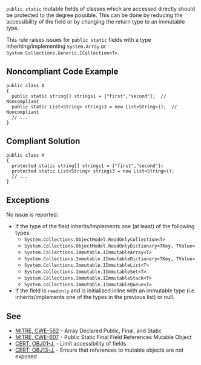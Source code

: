 
`public static` mutable fields of classes which are accessed directly should be protected to the degree possible. This can be done by reducing the accessibility of the field or by changing the return type to an immutable type.

This rule raises issues for `public static` fields with a type inheriting/implementing `System.Array` or `System.Collections.Generic.ICollection<T>`.

## Noncompliant Code Example


    public class A
    {
      public static string[] strings1 = {"first","second"};  // Noncompliant
      public static List<String> strings3 = new List<String>();  // Noncompliant
      // ...
    }


## Compliant Solution


    public class A
    {
      protected static string[] strings1 = {"first","second"};
      protected static List<String> strings3 = new List<String>();
      // ...
    }


## Exceptions

No issue is reported:

- If the type of the field inherits/implements one (at least) of the following types:
    - `System.Collections.ObjectModel.ReadOnlyCollection<T>`
    - `System.Collections.ObjectModel.ReadOnlyDictionary<TKey, TValue>`
    - `System.Collections.Immutable.IImmutableArray<T>`
    - `System.Collections.Immutable.IImmutableDictionary<TKey, TValue>`
    - `System.Collections.Immutable.IImmutableList<T>`
    - `System.Collections.Immutable.IImmutableSet<T>`
    - `System.Collections.Immutable.IImmutableStack<T>`
    - `System.Collections.Immutable.IImmutableQueue<T>`
- If the field is `readonly` and is initialized inline with an immutable type (i.e. inherits/implements one of the types in the
  previous list) or null.


## See

- [MITRE, CWE-582](http://cwe.mitre.org/data/definitions/582.html) - Array Declared Public, Final, and Static
- [MITRE, CWE-607](http://cwe.mitre.org/data/definitions/607.html) - Public Static Final Field References Mutable Object
- [CERT, OBJ01-J.](https://wiki.sei.cmu.edu/confluence/x/LjdGBQ) - Limit accessibility of fields
- [CERT, OBJ13-J.](https://wiki.sei.cmu.edu/confluence/x/VzZGBQ) - Ensure that references to mutable objects are not exposed

